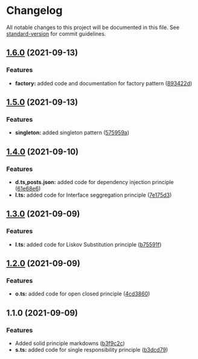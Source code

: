 # Changelog

All notable changes to this project will be documented in this file. See [standard-version](https://github.com/conventional-changelog/standard-version) for commit guidelines.

## [1.6.0](https://github.com/tummalah/designPatterns-principles/compare/v1.5.0...v1.6.0) (2021-09-13)


### Features

* **factory:** added code and documentation for factory pattern ([893422d](https://github.com/tummalah/designPatterns-principles/commit/893422d03add0f6bfbbf328f5171928c70e7378b))

## [1.5.0](https://github.com/tummalah/designPatterns-principles/compare/v1.4.0...v1.5.0) (2021-09-13)


### Features

* **singleton:** added singleton pattern ([575959a](https://github.com/tummalah/designPatterns-principles/commit/575959a0c74c51c2b250ae8c4a04eb73ce84350a))

## [1.4.0](https://github.com/tummalah/designPatterns-principles/compare/v1.3.0...v1.4.0) (2021-09-10)


### Features

* **d.ts,posts.json:** added code for dependency injection principle ([61e68e6](https://github.com/tummalah/designPatterns-principles/commit/61e68e6e9da8d6d555e91ced9888fc77a341d9fe))
* **l.ts:** added code for Interface seggregation principle ([7e175d3](https://github.com/tummalah/designPatterns-principles/commit/7e175d37665d2c6c0e66e2baf26759e80496a912))

## [1.3.0](https://github.com/tummalah/designPatterns-principles/compare/v1.2.0...v1.3.0) (2021-09-09)


### Features

* **l.ts:** added code for Liskov Substitution principle ([b75591f](https://github.com/tummalah/designPatterns-principles/commit/b75591f7da55436fb74c77413214f6da18591f84))

## [1.2.0](https://github.com/tummalah/designPatterns-principles/compare/v1.1.0...v1.2.0) (2021-09-09)


### Features

* **o.ts:** added code for open closed principle ([4cd3860](https://github.com/tummalah/designPatterns-principles/commit/4cd386065e6a463d502860e190130508918c97a8))

## 1.1.0 (2021-09-09)


### Features

* Added solid principle markdowns ([b3f9c2c](https://github.com/tummalah/designPatterns-principles/commit/b3f9c2c2243e676bdb25bae0d2d7cb1bc77226ed))
* **s.ts:** added code for single responsibility principle ([b3dcd79](https://github.com/tummalah/designPatterns-principles/commit/b3dcd796703a3297928492837b65f7638f714d0e))
